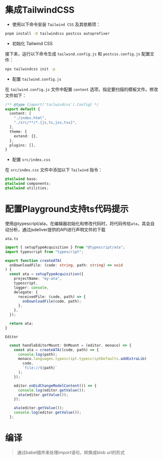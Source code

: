# 集成TailwindCSS

- 使用以下命令安装 `Tailwind CSS` 及其依赖项：

```bash
pnpm install -D tailwindcss postcss autoprefixer
```

- 初始化 Tailwind CSS

接下来，运行以下命令生成 `tailwind.config.js` 和 `postcss.config.js` 配置文件：

```bash
npx tailwindcss init -p
```

- 配置 `tailwind.config.js`

在 `tailwind.config.js` 文件中配置 `content` 选项，指定要扫描的模板文件。修改文件如下：

```ts
/** @type {import('tailwindcss').Config} */
export default {
  content: [
    "./index.html",
    "./src/**/*.{js,ts,jsx,tsx}",
  ],
  theme: {
    extend: {},
  },
  plugins: [],
}
```

- 配置 `src/index.css`

在 `src/index.css` 文件中添加以下 `Tailwind` 指令：

```css
@tailwind base;
@tailwind components;
@tailwind utilities;
```

# 配置Playground支持ts代码提示

使用@typescript/ata，在编辑器初始化和修改代码时，将代码传给`ata`，其会自动分析，通过jsdeliver提供的API进行声明文件的下载

`ata.ts`

```ts
import { setupTypeAcquisition } from "@typescript/ata";
import typescript from "typescript";

export function createATA(
  onDownloadFile: (code: string, path: string) => void
) {
  const ata = setupTypeAcquisition({
    projectName: "my-ata",
    typescript,
    logger: console,
    delegate: {
      receivedFile: (code, path) => {
        onDownloadFile(code, path);
      },
    },
  });

  return ata;
}
```

`Editor`

```ts
  const handleEditorMount: OnMount = (editor, monaco) => {
    const ata = createATA((code, path) => {
      console.log(path);
      monaco.languages.typescript.typescriptDefaults.addExtraLib(
        code,
        `file://${path}`
      );
    });

    editor.onDidChangeModelContent(() => {
      console.log(editor.getValue());
      ata(editor.getValue());
    });

    ata(editor.getValue());
    console.log(editor.getValue());
  };
```

# 编译

> 通过babel插件来处理import语句，转换成blob url的形式